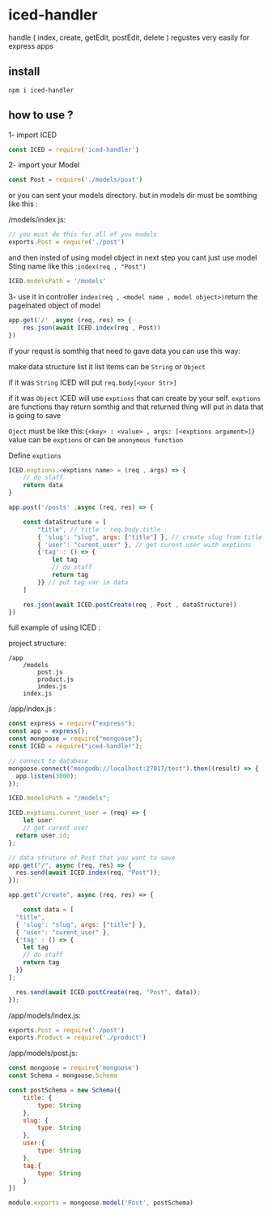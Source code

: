 # iced-handler

handle ( index, create, getEdit, postEdit, delete ) regustes very easily for express apps

## install

```
npm i iced-handler
```

## how to use ?

1- import ICED
```js
const ICED = require('iced-handler')
```
2- import your Model
```js
const Post = require('./models/post')
```
or you can sent your models directory. but in models dir must be somthing like this :

/models/index.js:
```js
// you must do this for all of you models
exports.Post = require('./post')
```
and then insted of using model object in next step you cant just use model Sting name like this :`index(req , "Post")`

```js
ICED.modelsPath = '/models'
```

3- use it in controller
`index(req , <model name , model object>)`return the pageinated object of model
```js
app.get('/' ,async (req, res) => {
    res.json(await ICED.index(req , Post))
})
```
if your requst is somthig that need to gave data you can use this way:

make data structure list it list items can be `String` or `Object`

if it was `String` ICED will put `req.body[<your Str>]`

if it was `Object` ICED will use `exptions` that can create by your self. `exptions` are functions thay return somthig and that returned thing will put in data that is going to save

`Oject` must be like this:`{<key> : <value> , args: [<exptions argument>]}`  value can be `exptions` or can be `anonymous function`

Define `exptions`
```js
ICED.exptions.<exptions name> = (req , args) => {
    // do staff
    return data
}
```

```js
app.post('/posts' ,async (req, res) => {

    const dataStructure = [
        "title", // title : req.body.title
        { 'slug': "slug", args: ["title"] }, // create slug from title
        { 'user': "curent_user" }, // get curent user with exptions
        {'tag' : () => {
            let tag
            // do staff
            return tag
        }} // put tag var in data
    ]

    res.json(await ICED.postCreate(req , Post , dataStructure))
})
```


full example of using ICED :

project structure:
```
/app
    /models
        post.js
        product.js
        indes.js
    index.js
```

/app/index.js :
```js
const express = require("express");
const app = express();
const mongoose = require("mongoose");
const ICED = require("iced-handler");

// connect to database
mongoose.connect("mongodb://localhost:27017/test").then((result) => {
  app.listen(3000);
});

ICED.modelsPath = "/models";

ICED.exptions.curent_user = (req) => {
    let user
    // get curent user
  return user.id;
};

// data struture of Post that you want to save
app.get("/", async (req, res) => {
  res.send(await ICED.index(req, "Post"));
});

app.get("/create", async (req, res) => {

    const data = [
  "title",
  { 'slug': "slug", args: ["title"] },
  { 'user': "curent_user" },
  {'tag' : () => {
    let tag
    // do staff
    return tag
  }}
];

  res.send(await ICED.postCreate(req, "Post", data));
});
```

/app/models/index.js:
```js
exports.Post = require('./post')
exports.Product = require('./product')
```

/app/models/post.js:
```js
const mongoose = require('mongoose')
const Schema = mongoose.Schema

const postSchema = new Schema({
    title: {
        type: String
    },
    slug: {
        type: String
    },
    user:{
        type: String
    },
    tag:{
        type: String
    }
})

module.exports = mongoose.model('Post', postSchema)
```
